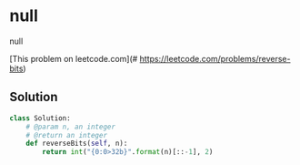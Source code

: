 # null

null

[This problem on leetcode.com](# https://leetcode.com/problems/reverse-bits)

## Solution

```py
class Solution:
    # @param n, an integer
    # @return an integer
    def reverseBits(self, n):
        return int("{0:0>32b}".format(n)[::-1], 2)
```
